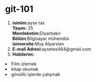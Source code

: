 # git-101
<ol><li><b>isimim:</b>ayse tas<br>
<b>Yaşım:</b> 25<br>
<b>Memleketim:</b>Diyarbakır<br>
<b>Bölüm:</b>Bilgisayar mühendisi<br>
<b>üniversite:</b>Muş Alparslan<br>
</li>
<li><b>E-mail Adresi:</b>aysetas464@gmail.com<br></li>
<li><b>Hobilerim:</b></li></ol>
<li>Film izlemek</li>
<li>kitap okumak</li>
<li>gönüllü işlerde çalışmak</li>

